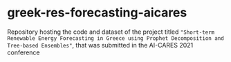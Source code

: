 # greek-res-forecasting-aicares
 Repository hosting the code and dataset of the project titled `"Short-term Renewable Energy Forecasting in Greece using Prophet Decomposition and Tree-based Ensembles"`, that was submitted in the AI-CARES 2021  conference
